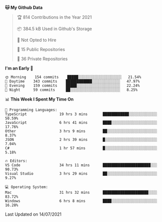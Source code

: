 <!--START_SECTION:waka-->
**🐱 My Github Data** 

> 🏆 814 Contributions in the Year 2021
 > 
> 📦 384.5 kB Used in Github's Storage 
 > 
> 🚫 Not Opted to Hire
 > 
> 📜 15 Public Repositories 
 > 
> 🔑 36 Private Repositories  
 > 
**I'm an Early 🐤** 

```text
🌞 Morning    154 commits    █████░░░░░░░░░░░░░░░░░░░░   21.54% 
🌆 Daytime    343 commits    ████████████░░░░░░░░░░░░░   47.97% 
🌃 Evening    159 commits    █████░░░░░░░░░░░░░░░░░░░░   22.24% 
🌙 Night      59 commits     ██░░░░░░░░░░░░░░░░░░░░░░░   8.25%

```


📊 **This Week I Spent My Time On** 

```text
💬 Programming Languages: 
TypeScript               19 hrs 3 mins       ████████████░░░░░░░░░░░░░   50.59% 
JavaScript               6 hrs 41 mins       ████░░░░░░░░░░░░░░░░░░░░░   17.76% 
Other                    3 hrs 9 mins        ██░░░░░░░░░░░░░░░░░░░░░░░   8.37% 
JSON                     2 hrs 39 mins       █░░░░░░░░░░░░░░░░░░░░░░░░   7.04% 
C#                       1 hr 57 mins        █░░░░░░░░░░░░░░░░░░░░░░░░   5.18%

🔥 Editors: 
VS Code                  34 hrs 11 mins      ██████████████████████░░░   90.73% 
Visual Studio            3 hrs 29 mins       ██░░░░░░░░░░░░░░░░░░░░░░░   9.27%

💻 Operating System: 
Mac                      31 hrs 32 mins      █████████████████████░░░░   83.72% 
Windows                  6 hrs 8 mins        ████░░░░░░░░░░░░░░░░░░░░░   16.28%

```


 Last Updated on 14/07/2021
<!--END_SECTION:waka-->

